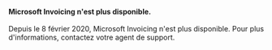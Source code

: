 **Microsoft Invoicing n'est plus disponible.**<br><br>
Depuis le 8 février 2020, Microsoft Invoicing n'est plus disponible. Pour plus d'informations, contactez votre agent de support.  
